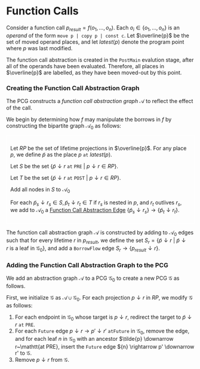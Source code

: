 # Function Calls

Consider a function call $p_{\mathit{result}} = f(o_1, \ldots, o_n)$. Each $o_i
\in \{o_1, \ldots, o_n\}$ is an *operand* of the form  `move p | copy p | const
c`.
Let $\overline{p}$ be the set of moved operand places, and let
$\mathit{latest}(p)$ denote the program point where $p$ was last modified.

The function call abstraction is created in the `PostMain` evalution stage,
after all of the operands have been evaluated. Therefore, all places in
$\overline{p}$ are labelled, as they have been moved-out by this point.

### Creating the Function Call Abstraction Graph

The PCG constructs a *function call abstraction graph* $\mathcal{A}$ to reflect the effect of the call.

We begin by determining how $f$ may manipulate the borrows in $f$ by
constructing the bipartite graph $\mathcal{A}_0$ as follows:

<div style="padding:10px;border:1px solid #FFF">

Let $RP$ be the set of lifetime projections in $\overline{p}$. For any place $p$, we define $\tilde{p}$ as the place $p~\mathtt{at}~\mathit{latest}(p)$.

Let $S$ be the set $\{\tilde{p} \downarrow r~ \mathtt{at~PRE}~|~ p \downarrow r \in RP\}$.

Let $T$ be the set $\{\tilde{p} \downarrow r~ \mathtt{at~POST}~|~ p \downarrow r \in RP\}$.

Add all nodes in $S$ to $\mathcal{A}_0$

For each $\tilde{p}_s \downarrow r_s \in S, \tilde{p}_t \downarrow r_t \in T$
if $r_s$ is nested in $p$, and $r_t$ outlives $r_s$, we add to $\mathcal{A}_0$ a
[Function Call Abstraction Edge](./definitions/pcg-edges.html#function-call-abstraction-edge) $\{\tilde{p}_s \downarrow r_s\} \rightarrow \{\tilde{p}_t
\downarrow r_t\}$.

</div>

The function call abstraction graph $\mathcal{A}$ is constructed by adding to
$\mathcal{A}_0$ edges such that for every lifetime $r$ in $p_\mathit{result}$,
we define the set $S_r = \{\tilde{p} \downarrow r~|~\tilde{p}\downarrow
r~\text{is a leaf in}~\mathcal{G}_0 \}$, and add a `BorrowFlow` edge $S_r
\rightarrow \{p_\mathit{result} \downarrow r \}$.

### Adding the Function Call Abstraction Graph to the PCG

We add an abstraction graph $\mathcal{A}$ to a PCG $\mathcal{G}_0$ to create a new PCG $\mathcal{G}$ as follows.

First, we initialize $\mathcal{G}$ as $\mathcal{A} \cup \mathcal{G}_0$. For each projection $p \downarrow r$ in $RP$, we modify $\mathcal{G}$ as follows:
1. For each endpoint in $\mathcal{G}_0$ whose target is $p \downarrow r$, redirect the target to $\tilde{p}\downarrow r~\mathtt{at~PRE}$.
2. For each `Future` edge $p \downarrow r \rightarrow p' \downarrow r'~\mathtt{at Future}$ in $\mathcal{G}_0$, remove the edge, and for each leaf $n$ in $\mathcal{G}_0$ with an ancestor $\tilde{p} \downarrow r~\mathtt{at PRE}, insert the `Future` edge $\{n\} \rightarrow p' \downarrow r' to $\mathcal{G}$.
3. Remove $p \downarrow r$ from $\mathcal{G}$.
